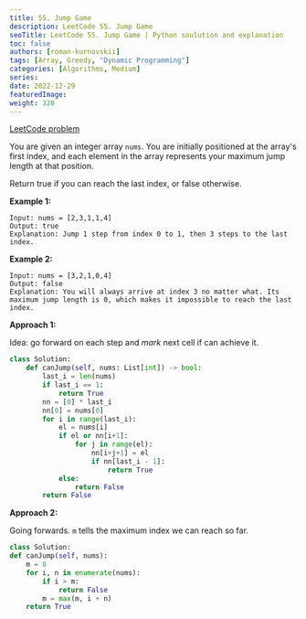 ```yaml
---
title: 55. Jump Game
description: LeetCode 55. Jump Game
seoTitle: LeetCode 55. Jump Game | Python soulution and explanation
toc: false
authors: [roman-kurnovskii]
tags: [Array, Greedy, "Dynamic Programming"]
categories: [Algorithms, Medium]
series:
date: 2022-12-29
featuredImage:
weight: 320
---
```


[LeetCode problem](https://leetcode.com/problems/maximum-subarray/)

You are given an integer array `nums`. You are initially positioned at the array's first index, and each element in the array represents your maximum jump length at that position.

Return true if you can reach the last index, or false otherwise.

**Example 1:**

    Input: nums = [2,3,1,1,4]
    Output: true
    Explanation: Jump 1 step from index 0 to 1, then 3 steps to the last index.

**Example 2:**

    Input: nums = [3,2,1,0,4]
    Output: false
    Explanation: You will always arrive at index 3 no matter what. Its maximum jump length is 0, which makes it impossible to reach the last index.


**Approach 1:**

Idea: go forward on each step and *mark* next cell if can achieve it.

```python
class Solution:
    def canJump(self, nums: List[int]) -> bool:
        last_i = len(nums)
        if last_i == 1:
            return True
        nn = [0] * last_i
        nn[0] = nums[0]
        for i in range(last_i):
            el = nums[i]
            if el or nn[i+1]:
                for j in range(el):
                    nn[i+j+1] = el
                    if nn[last_i - 1]:
                        return True
            else:
                return False
        return False
```

**Approach 2:**

Going forwards. `m` tells the maximum index we can reach so far.

```python
class Solution:
def canJump(self, nums):
    m = 0
    for i, n in enumerate(nums):
        if i > m:
            return False
        m = max(m, i + n)
    return True
```